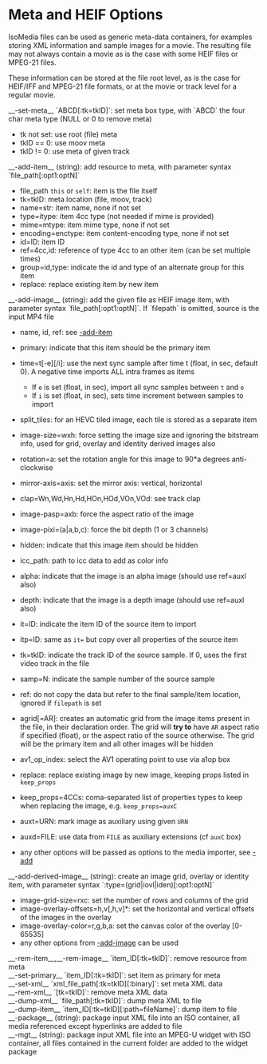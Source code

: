 <!-- automatically generated - do not edit, patch gpac/applications/mp4box/mp4box.c -->

# Meta and HEIF Options  
  
IsoMedia files can be used as generic meta-data containers, for examples storing XML information and sample images for a movie. The resulting file may not always contain a movie as is the case with some HEIF files or MPEG-21 files.  
    
These information can be stored at the file root level, as is the case for HEIF/IFF and MPEG-21 file formats, or at the movie or track level for a regular movie.    
    
<div markdown class="option">
<a id="set-meta" data-level="basic">__-set-meta__</a> `ABCD[:tk=tkID]`: set meta box type, with `ABCD` the four char meta type (NULL or 0 to remove meta)  

- tk not set: use root (file) meta  
- tkID == 0: use moov meta  
- tkID != 0: use meta of given track  
</div>
  
<div markdown class="option">
<a id="add-item" data-level="basic">__-add-item__</a> (string): add resource to meta, with parameter syntax `file_path[:opt1:optN]`  

- file_path `this` or `self`: item is the file itself  
- tk=tkID: meta location (file, moov, track)  
- name=str: item name, none if not set  
- type=itype: item 4cc type (not needed if mime is provided)  
- mime=mtype: item mime type, none if not set  
- encoding=enctype: item content-encoding type, none if not set  
- id=ID: item ID  
- ref=4cc,id: reference of type 4cc to an other item (can be set multiple times)  
- group=id,type: indicate the id and type of an alternate group for this item  
- replace: replace existing item by new item  
</div>
  
<div markdown class="option">
<a id="add-image" data-level="basic">__-add-image__</a> (string): add the given file as HEIF image item, with parameter syntax `file_path[:opt1:optN]`. If `filepath` is omitted, source is the input MP4 file  

- name, id, ref: see [-add-item](#add-item)  
- primary: indicate that this item should be the primary item  
- time=t[-e][/i]: use the next sync sample after time t (float, in sec, default 0). A negative time imports ALL intra frames as items  

    - If `e` is set (float, in sec), import all sync samples between `t` and `e`  
    - If `i` is set (float, in sec), sets time increment between samples to import  

- split_tiles: for an HEVC tiled image, each tile is stored as a separate item  
- image-size=wxh: force setting the image size and ignoring the bitstream info, used for grid, overlay and identity derived images also  
- rotation=a: set the rotation angle for this image to 90*a degrees anti-clockwise  
- mirror-axis=axis: set the mirror axis: vertical, horizontal  
- clap=Wn,Wd,Hn,Hd,HOn,HOd,VOn,VOd: see track clap  
- image-pasp=axb: force the aspect ratio of the image  
- image-pixi=(a|a,b,c): force the bit depth (1 or 3 channels)  
- hidden: indicate that this image item should be hidden  
- icc_path: path to icc data to add as color info  
- alpha: indicate that the image is an alpha image (should use ref=auxl also)  
- depth: indicate that the image is a depth image (should use ref=auxl also)  
- it=ID: indicate the item ID of the source item to import  
- itp=ID: same as `it=` but copy over all properties of the source item  
- tk=tkID: indicate the track ID of the source sample. If 0, uses the first video track in the file  
- samp=N: indicate the sample number of the source sample  
- ref: do not copy the data but refer to the final sample/item location, ignored if `filepath` is set  
- agrid[=AR]: creates an automatic grid from the image items present in the file, in their declaration order. The grid will __try to__ have `AR` aspect ratio if specified (float), or the aspect ratio of the source otherwise. The grid will be the primary item and all other images will be hidden  
- av1_op_index: select the AV1 operating point to use via a1op box  
- replace: replace existing image by new image, keeping props listed in `keep_props`  
- keep_props=4CCs: coma-separated list of properties types to keep when replacing the image, e.g. `keep_props=auxC`  
- auxt=URN: mark image as auxiliary using given `URN`  
- auxd=FILE: use data from `FILE` as auxiliary extensions (cf `auxC` box)  
- any other options will be passed as options to the media importer, see [-add](mp4box-import-opts/#add)  
</div>
  
<div markdown class="option">
<a id="add-derived-image" data-level="basic">__-add-derived-image__</a> (string): create an image grid, overlay or identity item, with parameter syntax `:type=(grid|iovl|iden)[:opt1:optN]`  

- image-grid-size=rxc: set the number of rows and columns of the grid  
- image-overlay-offsets=h,v[,h,v]*: set the horizontal and vertical offsets of the images in the overlay  
- image-overlay-color=r,g,b,a: set the canvas color of the overlay [0-65535]  
- any other options from [-add-image](#add-image) can be used  
  
</div>
  
<div markdown class="option">
<a id="rem-item" data-level="basic">__-rem-item__</a>,__-rem-image__ `item_ID[:tk=tkID]`: remove resource from meta  
</div>
<div markdown class="option">
<a id="set-primary" data-level="basic">__-set-primary__</a> `item_ID[:tk=tkID]`: set item as primary for meta  
</div>
<div markdown class="option">
<a id="set-xml" data-level="basic">__-set-xml__</a> `xml_file_path[:tk=tkID][:binary]`: set meta XML data  
</div>
<div markdown class="option">
<a id="rem-xml" data-level="basic">__-rem-xml__</a> `[tk=tkID]`: remove meta XML data  
</div>
<div markdown class="option">
<a id="dump-xml" data-level="basic">__-dump-xml__</a> `file_path[:tk=tkID]`: dump meta XML to file  
</div>
<div markdown class="option">
<a id="dump-item" data-level="basic">__-dump-item__</a> `item_ID[:tk=tkID][:path=fileName]`: dump item to file  
</div>
<div markdown class="option">
<a id="package" data-level="basic">__-package__</a> (string): package input XML file into an ISO container, all media referenced except hyperlinks are added to file  
</div>
<div markdown class="option">
<a id="mgt" data-level="basic">__-mgt__</a> (string): package input XML file into an MPEG-U widget with ISO container, all files contained in the current folder are added to the widget package  
</div>
